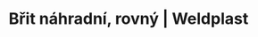 ---
Filename: "brit-nahradni-rovny"
Link: "file:/Users/vinayakpatel/Downloads/www.weldplast.cz/brit-nahradni-rovny"
product_name: "Břit náhradní, rovnýpro nůž LEISTER"
product_id: "Obj. číslo:138.539"
title: "Břit náhradní, rovný | Weldplast"
product_desc: ""
product_specs: ""
product_downloads: ""
href: ""
p_desc_2: ""
accessories: ""
similar_products: ""
---